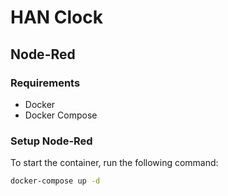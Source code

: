 # HAN Clock

## Node-Red

### Requirements

- Docker
- Docker Compose

### Setup Node-Red

To start the container, run the following command:

```bash
docker-compose up -d
```
